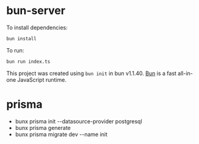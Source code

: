 # bun-server

To install dependencies:

```bash
bun install
```

To run:

```bash
bun run index.ts
```

This project was created using `bun init` in bun v1.1.40. [Bun](https://bun.sh) is a fast all-in-one JavaScript runtime.




# prisma 
- bunx prisma init --datasource-provider postgresql
- bunx prisma generate
- bunx prisma migrate dev --name init

